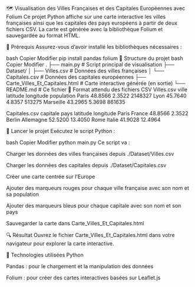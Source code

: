 🗺️ Visualisation des Villes Françaises et des Capitales Européennes avec Folium
Ce projet Python affiche sur une carte interactive les villes françaises ainsi que les capitales des pays européens à partir de deux fichiers CSV. La carte est générée avec la bibliothèque Folium et sauvegardée au format HTML.

🔧 Prérequis
Assurez-vous d’avoir installé les bibliothèques nécessaires :

bash
Copier
Modifier
pip install pandas folium
📁 Structure du projet
bash
Copier
Modifier
.
├── main.py                          # Script principal de visualisation
├── Dataset/
│   ├── Villes.csv                   # Données des villes françaises
│   └── Capitales.csv                # Données des capitales européennes
├── Carte_Villes_Et_Capitales.html  # Carte interactive générée (en sortie)
└── README.md                       # Ce fichier
📄 Format attendu des fichiers CSV
Villes.csv
ville	latitude	longitude	population
Paris	48.8566	2.3522	2148327
Lyon	45.7640	4.8357	513275
Marseille	43.2965	5.3698	861635

Capitales.csv
capitale	pays	latitude	longitude
Paris	France	48.8566	2.3522
Berlin	Allemagne	52.5200	13.4050
Rome	Italie	41.9028	12.4964

🚀 Lancer le projet
Exécutez le script Python :

bash
Copier
Modifier
python main.py
Ce script va :

Charger les données des villes françaises depuis ./Dataset/Villes.csv

Charger les données des capitales depuis ./Dataset/Capitales.csv

Créer une carte centrée sur l'Europe

Ajouter des marqueurs rouges pour chaque ville française avec son nom et sa population

Ajouter des marqueurs bleus pour chaque capitale avec son nom et son pays

Sauvegarder la carte dans Carte_Villes_Et_Capitales.html

🔍 Résultat
Ouvrez le fichier Carte_Villes_Et_Capitales.html dans votre navigateur pour explorer la carte interactive.

🧠 Technologies utilisées
Python

Pandas : pour le chargement et la manipulation des données

Folium : pour créer des cartes interactives basées sur Leaflet.js
